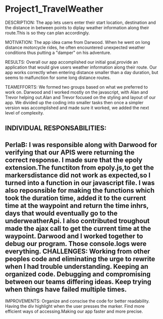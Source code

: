 # Project1_TravelWeather

DESCRIPTION:
The app lets users enter their start location, destination and the distance in between points to diplay weather information along their route.This is so they can plan accordingly. 

MOTIVATION:
The app idea came from Darwood. When he went on long distance motorcycle rides, he often encountered unexpected weather conditions thus putting a "damper" on his adventure. 

RESULTS: 
Overall our app accomplished our initial goal,provide an application that would give users weather information along their route. Our app works correctly when entering distance smaller than a day duration, but seems to malfunction for some long distance routes. 

TEAMEFFORTS:
We formed two groups based on what we preferred to work on. Darwood and I worked mostly on the javascript, with Alan and Trevor helping out.Alan and Trevor focused on the styling and layout of our app. We divided up the coding into smaller tasks then once a simpler version was accomplished and made sure it worked, we added the next level of complexity.

INDIVIDUAL RESPONSABILITIES:
---------------------------------------------
PerlaB:
I was responsible along with Darwood for verifying that our APIS were returning the correct response. I made sure that the epoly extension.The functiton from epoly.js,to get the markersdistance did not work as expected,so I turned into a function in our javascript file. I was also reposnsible for making the functions which took the duration time, added it to the current time at the waypoint and return the time inhrs, days that would eventually go to the underweatherApi. I also contributed troughout made the ajax call to get the current time at the waypoint. Darwood and I worked together to debug our program. Those console.logs were everything. 
	CHALLENGES:
	Working from other peoples code and eliminating the urge to rewrite when I had trouble understanding. Keeping an organized code. Debugging and compromising between our teams differing ideas. Keep trying when things have failed multiple times.
---------------------------------------------
IMPROVEMENTS:
Organize and conscise the code for better readability. Having the div highlight when the user presses the marker. Find more efficient ways of accessing.Making our app faster and more precise. 

